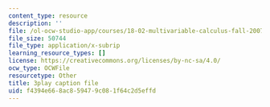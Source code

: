 ```yaml
---
content_type: resource
description: ''
file: /ol-ocw-studio-app/courses/18-02-multivariable-calculus-fall-2007/f4394e668ac859479c081f64c2d5effd_24v9onS9Kcg.vtt
file_size: 50744
file_type: application/x-subrip
learning_resource_types: []
license: https://creativecommons.org/licenses/by-nc-sa/4.0/
ocw_type: OCWFile
resourcetype: Other
title: 3play caption file
uid: f4394e66-8ac8-5947-9c08-1f64c2d5effd
---
```

